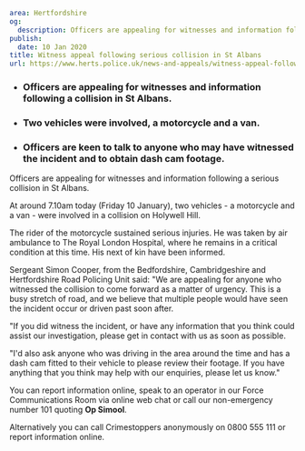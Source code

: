 ```yaml
area: Hertfordshire
og:
  description: Officers are appealing for witnesses and information following a serious collision in St Albans.
publish:
  date: 10 Jan 2020
title: Witness appeal following serious collision in St Albans
url: https://www.herts.police.uk/news-and-appeals/witness-appeal-following-serious-collision-st-albans-1261
```

* ### Officers are appealing for witnesses and information following a collision in St Albans.

 * ### Two vehicles were involved, a motorcycle and a van.

 * ### Officers are keen to talk to anyone who may have witnessed the incident and to obtain dash cam footage.

Officers are appealing for witnesses and information following a serious collision in St Albans.

At around 7.10am today (Friday 10 January), two vehicles - a motorcycle and a van - were involved in a collision on Holywell Hill.

The rider of the motorcycle sustained serious injuries. He was taken by air ambulance to The Royal London Hospital, where he remains in a critical condition at this time. His next of kin have been informed.

Sergeant Simon Cooper, from the Bedfordshire, Cambridgeshire and Hertfordshire Road Policing Unit said: "We are appealing for anyone who witnessed the collision to come forward as a matter of urgency. This is a busy stretch of road, and we believe that multiple people would have seen the incident occur or driven past soon after.

"If you did witness the incident, or have any information that you think could assist our investigation, please get in contact with us as soon as possible.

"I'd also ask anyone who was driving in the area around the time and has a dash cam fitted to their vehicle to please review their footage. If you have anything that you think may help with our enquiries, please let us know."

You can report information online, speak to an operator in our Force Communications Room via online web chat or call our non-emergency number 101 quoting **Op Simool**.

Alternatively you can call Crimestoppers anonymously on 0800 555 111 or report information online.
